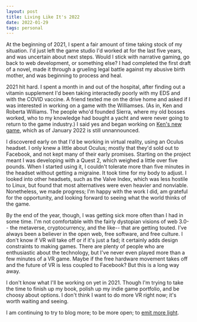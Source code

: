 ```yaml
---
layout: post
title: Living Like It's 2022
date: 2022-01-29
tags: personal
---
```


At the beginning of 2021, I spent a fair amount of time taking stock of my situation. I'd just left the game studio I'd worked at for the last five years, and was uncertain about next steps. Would I stick with narrative gaming, go back to web development, or something else? I had completed the first draft of a novel, made it through a grueling legal battle against my abusive birth mother, and was beginning to process and heal.

2021 hit hard. I spent a month in and out of the hospital, after finding out a vitamin supplement I'd been taking interactedly poorly with my EDS and with the COVID vaccine. A friend texted me on the drive home and asked if I was interested in working on a game with the Williamses. (As in, Ken and Roberta Williams. The people who'd founded Sierra, where my old bosses worked, who to my knowledge had bought a yacht and were never going to return to the game industry.) I said yes and began working on [Ken's new game](http://kensgame.com), which as of January 2022 is still unnannounced.

I discovered early on that I'd be working in virtual reality, using an Oculus headset. I only knew a little about Oculus; mostly that they'd sold out to Facebook, and not kept many of their early promises. Starting on the project meant I was developing with a Quest 2, which weighed a little over five pounds. When I started using it, I couldn't tolerate more than five minutes in the headset without getting a migraine. It took time for my body to adjust. I looked into other headsets, such as the Valve Index, which was less hostile to Linux, but found that most alternatives were even heavier and nonviable. Nonetheless, we made progress; I'm happy with the work I did, am grateful for the opportunity, and looking forward to seeing what the world thinks of the game.

By the end of the year, though, I was getting sick more often than I had in some time. I'm not comfortable with the fairly dystopian visions of web 3.0-- the metaverse, cryptocurrency, and the like-- that are getting touted. I've always been a believer in the open web, free software, and free culture. I don't know if VR will take off or if it's just a fad; it certainly adds design constraints to making games. There are plenty of people who are enthusiastic about the technology, but I've never even played more than a few minutes of a VR game. Maybe if the free hardware movement takes off and the future of VR is less coupled to Facebook? But this is a long way away.

I don't know what I'll be working on yet in 2021. Though I'm trying to take the time to finish up my book, polish up my indie game portfolio, and be choosy about options. I don't think I want to do more VR right now; it's worth waiting and seeing.

I am continuing to try to blog more; to be more open; to [emit more light](https://cidney.org/2021/10/26/emitting-more-light.html). 
